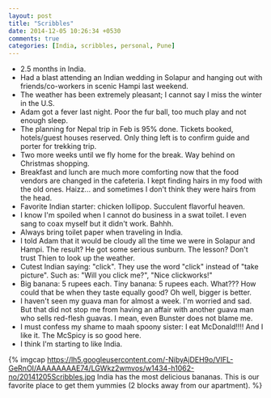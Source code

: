 ```yaml
---
layout: post
title: "Scribbles"
date: 2014-12-05 10:26:34 +0530
comments: true
categories: [India, scribbles, personal, Pune]
---
```

- 2.5 months in India.
- Had a blast attending an Indian wedding in Solapur and hanging out with friends/co-workers in scenic Hampi last weekend.
- The weather has been extremely pleasant; I cannot say I miss the winter in the U.S.
- Adam got a fever last night. Poor the fur ball, too much play and not enough sleep.  
- The planning for Nepal trip in Feb is 95% done.  Tickets booked, hotels/guest houses reserved.  Only thing left is to confirm guide and porter for trekking trip.
- Two more weeks until we fly home for the break.  Way behind on Christmas shopping.  
- Breakfast and lunch are much more comforting now that the food vendors are changed in the cafeteria.  I kept finding hairs in my food with the old ones.  Haizz... and sometimes I don't think they were hairs from the head.
- Favorite Indian starter:  chicken lollipop. Succulent flavorful heaven.
- I know I'm spoiled when I cannot do business in a swat toilet.  I even sang to coax myself but it didn't work.  Bahhh.
- Always bring toilet paper when traveling in India.
- I told Adam that it would be cloudy all the time we were in Solapur and Hampi. The result?  He got some serious sunburn.  The lesson? Don't trust Thien to look up the weather.
- Cutest Indian saying: "click".  They use the word "click" instead of "take picture".  Such as:  "Will you click me?", "Nice clickworks!"
- Big banana:  5 rupees each.  Tiny banana:  5 rupees each.  What??? How could that be when they taste equally good? Oh well, bigger is better.
- I haven't seen my guava man for almost a week.  I'm worried and sad.  But that did not stop me from having an affair with another guava man who sells red-flesh guavas.  I mean, even Bunster does not blame me.
- I must confess my shame to maah spoony sister:  I eat McDonald!!!! And I like it.  The McSpicy is so good here.
- I think I'm starting to like India. 

{% imgcap https://lh5.googleusercontent.com/-NibyAjDEH9o/VIFL-GeRnOI/AAAAAAAAE74/LGWkz2wmvos/w1434-h1062-no/20141205Scribbles.jpg India has the most delicious bananas.  This is our favorite place to get them yummies (2 blocks away from our apartment). %}
                                      
